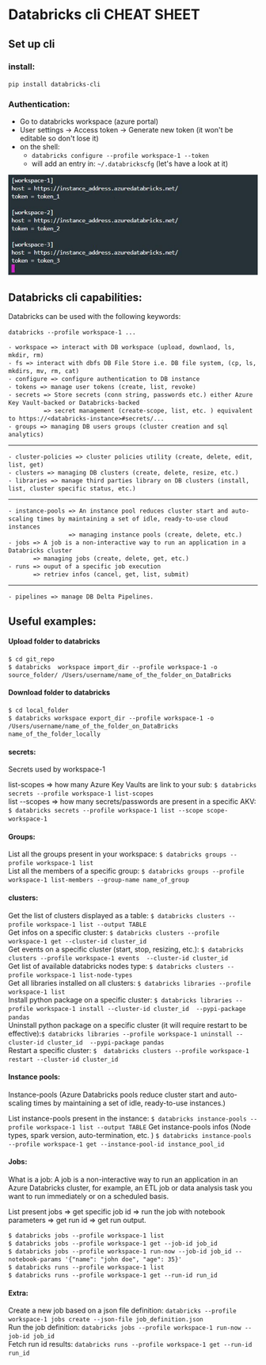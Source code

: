 # Databricks cli CHEAT SHEET 

## Set up cli 

### install: 
`pip install databricks-cli`

### Authentication: 
- Go to databricks workspace (azure portal)
- User settings -> Access token -> Generate new token (it won't be editable so don't lose it)
- on the shell: 
    - `databricks configure --profile workspace-1 --token`
    - will add an entry in: `~/.databrickscfg` (let's have a look at it) 
    
![](databrickscfg.JPG)
        
## Databricks cli capabilities:
Databricks can be used with the following keywords:

`databricks --profile workspace-1 ...`

    - workspace => interact with DB workspace (upload, downlaod, ls, mkdir, rm)
    - fs => interact with dbfs DB File Store i.e. DB file system, (cp, ls, mkdirs, mv, rm, cat)
    - configure => configure authentication to DB instance
    - tokens => manage user tokens (create, list, revoke) 
    - secrets => Store secrets (conn string, passwords etc.) either Azure Key Vault-backed or Databricks-backed 
              => secret management (create-scope, list, etc. ) equivalent to https://<databricks-instance>#secrets/...
    - groups => managing DB users groups (cluster creation and sql analytics)
---
    - cluster-policies => cluster policies utility (create, delete, edit, list, get)
    - clusters => managing DB clusters (create, delete, resize, etc.) 
    - libraries => manage third parties library on DB clusters (install, list, cluster specific status, etc.)
---
    - instance-pools => An instance pool reduces cluster start and auto-scaling times by maintaining a set of idle, ready-to-use cloud instances
                     => managing instance pools (create, delete, etc.)
    - jobs => A job is a non-interactive way to run an application in a Databricks cluster
           => managing jobs (create, delete, get, etc.)
    - runs => ouput of a specific job execution
           => retriev infos (cancel, get, list, submit)
---              
    - pipelines => manage DB Delta Pipelines.


## Useful examples: 

#### Upload folder to databricks
```
$ cd git_repo
$ databricks  workspace import_dir --profile workspace-1 -o source_folder/ /Users/username/name_of_the_folder_on_DataBricks
```
#### Download folder to databricks
```
$ cd local_folder
$ databricks workspace export_dir --profile workspace-1 -o /Users/username/name_of_the_folder_on_DataBricks name_of_the_folder_locally
```

#### secrets: 
Secrets used by workspace-1

list-scopes => how many Azure Key Vaults are link to your sub: `$ databricks secrets --profile workspace-1 list-scopes`  
list --scopes => how many secrets/passwords are present in a specific AKV: `$ databricks secrets --profile workspace-1 list --scope scope-workspace-1`  


#### Groups: 

List all the groups present in your workspace: `$ databricks groups --profile workspace-1 list`  
List all the members of a specific group: `$ databricks groups --profile workspace-1 list-members --group-name name_of_group`  


#### clusters:
Get the list of clusters displayed as a table: `$ databricks clusters --profile workspace-1 list --output TABLE`  
Get infos on a specific cluster: `$ databricks clusters --profile workspace-1 get --cluster-id cluster_id`  
Get events on a specific cluster (start, stop, resizing, etc.): `$ databricks clusters --profile workspace-1 events  --cluster-id cluster_id`  
Get list of available databricks nodes type: `$ databricks clusters --profile workspace-1 list-node-types`  
Get all libraries installed on all clusters: `$ databricks libraries --profile workspace-1 list`  
Install python package on a specific cluster: `$ databricks libraries --profile workspace-1 install --cluster-id cluster_id  --pypi-package pandas`  
Uninstall python package on a specific cluster (it will require restart to be effective):`$ databricks libraries --profile workspace-1 uninstall --cluster-id cluster_id  --pypi-package pandas`  
Restart a specific cluster: `$  databricks clusters --profile workspace-1 restart --cluster-id cluster_id`  


#### Instance pools: 
Instance-pools (Azure Databricks pools reduce cluster start and auto-scaling times by maintaining a set of idle, ready-to-use instances.)

List instance-pools present in the instance: `$ databricks instance-pools --profile workspace-1 list --output TABLE`
Get instance-pools infos (Node types, spark version, auto-termination, etc. ) `$ databricks instance-pools --profile workspace-1 get --instance-pool-id instance_pool_id` 

#### Jobs: 
What is a job: A job is a non-interactive way to run an application in an Azure Databricks cluster, for example, an ETL job or data analysis task you want to run immediately or on a scheduled basis.

List present jobs =>  get specific job id =>  run the job with notebook parameters => get run id => get run output. 
```
$ databricks jobs --profile workspace-1 list
$ databricks jobs --profile workspace-1 get --job-id job_id 
$ databricks jobs --profile workspace-1 run-now --job-id job_id --notebook-params '{"name": "john doe", "age": 35}'
$ databricks runs --profile workspace-1 list
$ databricks runs --profile workspace-1 get --run-id run_id
```

#### Extra: 
Create a new job based on a json file definition: `databricks --profile workspace-1 jobs create --json-file job_definition.json`  
Run the job definition: `databricks jobs --profile workspace-1 run-now --job-id job_id`  
Fetch run id results: `databricks runs --profile workspace-1 get --run-id run_id`

